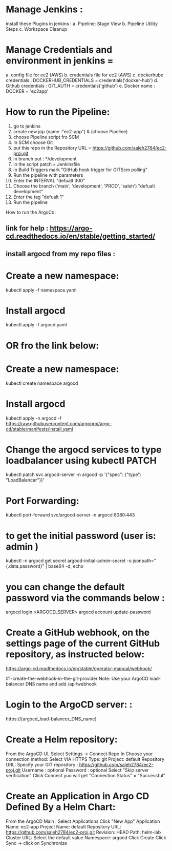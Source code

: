 # Manage Jenkins :
install these Plugins in jenkins :
a. Pipeline: Stage View
b. Pipeline Utility Steps
c. Workspace Cleanup

# Manage Credentials and environment in jenkins = 

a. config file for ec2 (AWS)
b. credentials file for ec2 (AWS)
c. dockerhube credentials : DOCKERHUB_CREDENTIALS = credentials('docker-hub')
d. Github credentials : GIT_AUTH = credentials('github')
e. Docker name : DOCKER = 'ec2app'

# How to run the Pipeline: 

1. go to jenkins 
2. create new jop (name :"ec2-app") & (choose Pipeline)
3. choose Pipeline script fro SCM
4. In SCM choose Git
5. put this repo in the Repository URL = https://github.com/saleh2784/ec2-proj.git
6. in branch put : */development
7. in the script patch = Jenkinsfile
8. in Build Triggers mark "GitHub hook trigger for GITScm polling" 
9. Run the pipeline with parameters
10. Enter the INTERVAL "defualt 300"
11. Choose the branch ('main', 'development', 'PROD', 'saleh') "defualt development"
12. Enter the tag "defualt 1"
13. Run the pipeline


How to run the ArgoCd: 
## link for help : https://argo-cd.readthedocs.io/en/stable/getting_started/
## install argocd from my repo files : ## 
# Create a new namespace:
kubectl apply -f namespace.yaml
# Install argocd
kubectl apply -f argocd.yaml

# OR fro the link below:

# Create a new namespace:
kubectl create namespace argocd
# Install argocd
kubectl apply -n argocd -f https://raw.githubusercontent.com/argoproj/argo-cd/stable/manifests/install.yaml

# Change the argocd services to type loadbalancer using kubectl PATCH
kubectl patch svc argocd-server -n argocd -p '{"spec": {"type": "LoadBalancer"}}'
# Port Forwarding:
kubectl port-forward svc/argocd-server -n argocd 8080:443
# to get the initial password (user is: admin )
kubectl -n argocd get secret argocd-initial-admin-secret -o jsonpath="{.data.password}" | base64 -d; echo
# you can change the default password via the commands below : 
argocd login <ARGOCD_SERVER>
argocd account update-password

# Create a GitHub webhook, on the settings page of the current GitHub repository, as instructed below:
https://argo-cd.readthedocs.io/en/stable/operator-manual/webhook/

#1-create-the-webhook-in-the-git-provider
Note: Use your ArgoCD load-balancer DNS name and add /api/webhook


# Login to the ArgoCD server: :

https://[argocd_load-balancer_DNS_name]

# Create a Helm repository:

From the ArgoCD UI, Select Settings -> Connect Repo
In Choose your connection method: Select VIA HTTPS
Type: git
Project: default
Repository URL: Specify your GIT repository : https://github.com/saleh2784/ec2-proj.git
Username : optional
Password : optional
Select "Skip server verification"
Click Connect yuo will get "Connection Status" = "Successful"


# Create an Application in Argo CD Defined By a Helm Chart:

From the ArgoCD Main :
Select Applications
Click "New App"
Application Name: ec2-app
Project Name: default
Repository URL: https://github.com/saleh2784/ec2-proj.git
Revision: HEAD
Path: helm-lab
Cluster URL: Select the default value
Namespace: argocd
Click Create
Click Sync -> click on Synchronize



